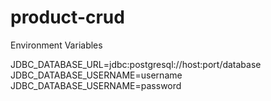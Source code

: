 # product-crud

Environment Variables

JDBC_DATABASE_URL=jdbc:postgresql://host:port/database
JDBC_DATABASE_USERNAME=username
JDBC_DATABASE_USERNAME=password